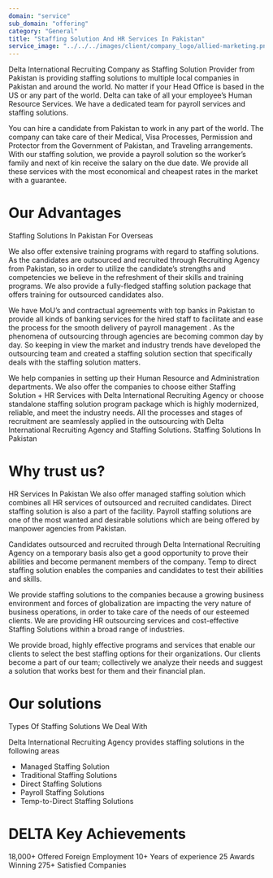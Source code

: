 ```yaml
---
domain: "service"
sub_domain: "offering"
category: "General"
title: "Staffing Solution And HR Services In Pakistan"
service_image: "../../../images/client/company_logo/allied-marketing.png"
---
```


Delta International Recruiting Company as Staffing Solution Provider from Pakistan is providing staffing solutions to multiple local companies in Pakistan and around the world. No matter if your Head Office is based in the US or any part of the world. Delta can take of all your employee’s Human Resource Services. We have a dedicated team for payroll services and staffing solutions.

You can hire a candidate from Pakistan to work in any part of the world. The company can take care of their Medical, Visa Processes, Permission and Protector from the Government of Pakistan, and Traveling arrangements. With our staffing solution, we provide a payroll solution so the worker’s family and next of kin receive the salary on the due date. We provide all these services with the most economical and cheapest rates in the market with a guarantee.

# Our Advantages

Staffing Solutions In Pakistan For Overseas

We also offer extensive training programs with regard to staffing solutions. As the candidates are outsourced and recruited through Recruiting Agency from Pakistan, so in order to utilize the candidate’s strengths and competencies we believe in the refreshment of their skills and training programs. We also provide a fully-fledged staffing solution package that offers training for outsourced candidates also.

We have MoU’s and contractual agreements with top banks in Pakistan to provide all kinds of banking services for the hired staff to facilitate and ease the process for the smooth delivery of payroll management . As the phenomena of outsourcing through agencies are becoming common day by day. So keeping in view the market and industry trends have developed the outsourcing team and created a staffing solution section that specifically deals with the staffing solution matters.

We help companies in setting up their Human Resource and Administration departments. We also offer the companies to choose either Staffing Solution + HR Services with Delta International Recruiting Agency or choose standalone staffing solution program package which is highly modernized, reliable, and meet the industry needs. All the processes and stages of recruitment are seamlessly applied in the outsourcing with Delta International Recruiting Agency and Staffing Solutions.
Staffing Solutions In Pakistan

# Why trust us?

HR Services In Pakistan
We also offer managed staffing solution which combines all HR services of outsourced and recruited candidates. Direct staffing solution is also a part of the facility. Payroll staffing solutions are one of the most wanted and desirable solutions which are being offered by manpower agencies from Pakistan.

Candidates outsourced and recruited through Delta International Recruiting Agency on a temporary basis also get a good opportunity to prove their abilities and become permanent members of the company. Temp to direct staffing solution enables the companies and candidates to test their abilities and skills.

We provide staffing solutions to the companies because a growing business environment and forces of globalization are impacting the very nature of business operations, in order to take care of the needs of our esteemed clients. We are providing HR outsourcing services and cost-effective Staffing Solutions within a broad range of industries.

We provide broad, highly effective programs and services that enable our clients to select the best staffing options for their organizations. Our clients become a part of our team; collectively we analyze their needs and suggest a solution that works best for them and their financial plan.

# Our solutions

Types Of Staffing Solutions We Deal With

Delta International Recruiting Agency provides staffing solutions in the following areas

- Managed Staffing Solution
- Traditional Staffing Solutions
- Direct Staffing Solutions
- Payroll Staffing Solutions
- Temp-to-Direct Staffing Solutions

# DELTA Key Achievements

18,000+ Offered Foreign Employment
10+ Years of experience
25 Awards Winning
275+ Satisfied Companies
